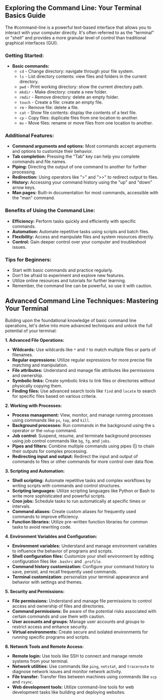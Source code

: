 ## Exploring the Command Line: Your Terminal Basics Guide

The #command-line is a powerful text-based interface that allows you to interact with your computer directly. It's often referred to as the "terminal" or "shell" and provides a more granular level of control than traditional graphical interfaces (GUI).

### **Getting Started:**


- **Basic commands:**
    - `cd` - Change directory: navigate through your file system.
    - `ls` - List directory contents: view files and folders in the current directory.
    - `pwd` - Print working directory: show the current directory path.
    - `mkdir` - Make directory: create a new folder.
    - `rmdir` - Remove directory: delete an empty folder.
    - `touch` - Create a file: create an empty file.
    - `rm` - Remove file: delete a file.
    - `cat` - Show file contents: display the contents of a text file.
    - `cp` - Copy files: duplicate files from one location to another.
    - `mv` - Move files: rename or move files from one location to another.

### **Additional Features:**

- **Command arguments and options:** Most commands accept arguments and options to customize their behavior.
- **Tab completion:** Pressing the "Tab" key can help you complete commands and file names.
- **Piping:** Directing the output of one command to another for further processing.
- **Redirection:** Using operators like ">" and ">>" to redirect output to files.
- **History:** Accessing your command history using the "up" and "down" arrow keys.
- **Man pages:** Built-in documentation for most commands, accessible with the "man" command.

### **Benefits of Using the Command Line:**

- **Efficiency:** Perform tasks quickly and efficiently with specific commands.
- **Automation:** Automate repetitive tasks using scripts and batch files.
- **Flexibility:** Access and manipulate files and system resources directly.
- **Control:** Gain deeper control over your computer and troubleshoot issues.

### **Tips for Beginners:**

- Start with basic commands and practice regularly.
- Don't be afraid to experiment and explore new features.
- Utilize online resources and tutorials for further learning.
- Remember, the command line can be powerful, so use it with caution.


## Advanced Command Line Techniques: Mastering Your  Terminal

Building upon the foundational knowledge of basic command line operations, let's delve into more advanced techniques and unlock the full potential of your terminal:

**1. Advanced File Operations:**

- **Wildcards:** Use wildcards like `*` and `?` to match multiple files or parts of filenames.
- **Regular expressions:** Utilize regular expressions for more precise file matching and manipulation.
- **File attributes:** Understand and manage file attributes like permissions and ownership.
- **Symbolic links:** Create symbolic links to link files or directories without physically copying them.
- **Finding files:** Use advanced search tools like `find` and `locate` to search for specific files based on various criteria.

**2. Working with Processes:**

- **Process management:** View, monitor, and manage running processes using commands like `ps`, `top`, and `kill`.
- **Background processes:** Run commands in the background using the `&` operator or the `nohup` command.
- **Job control:** Suspend, resume, and terminate background processes using job control commands like `bg`, `fg`, and `jobs`.
- **Pipes and filters:** Combine multiple commands using pipes (|) to chain their outputs for complex processing.
- **Redirecting input and output:** Redirect the input and output of commands to files or other commands for more control over data flow.

**3. Scripting and Automation:**

- **Shell scripting:** Automate repetitive tasks and complex workflows by writing scripts with commands and control structures.
- **Scripting languages:** Utilize scripting languages like Python or Bash to write more sophisticated and powerful scripts.
- **Cron jobs:** Schedule tasks to run automatically at specific times or intervals.
- **Command aliases:** Create custom aliases for frequently used commands to improve efficiency.
- **Function libraries:** Utilize pre-written function libraries for common tasks to avoid rewriting code.

**4. Environment Variables and Configuration:**

- **Environment variables:** Understand and manage environment variables to influence the behavior of programs and scripts.
- **Shell configuration files:** Customize your shell environment by editing configuration files like `.bashrc` and `.profile`.
- **Command history customization:** Configure your command history to save, persist, and recall frequently used commands.
- **Terminal customization:** personalize your terminal appearance and behavior with settings and themes.

**5. Security and Permissions:**

- **File permissions:** Understand and manage file permissions to control access and ownership of files and directories.
- **Command permissions:** Be aware of the potential risks associated with certain commands and use them with caution.
- **User accounts and groups:** Manage user accounts and groups to restrict access and enhance security.
- **Virtual environments:** Create secure and isolated environments for running specific programs and scripts.

**6. Network Tools and Remote Access:**

- **Remote login:** Use tools like SSH to connect and manage remote systems from your terminal.
- **Network utilities:** Use commands like `ping`, `netstat`, and `traceroute` to diagnose network issues and monitor network activity.
- **File transfer:** Transfer files between machines using commands like `scp` and `rsync`.
- **Web development tools:** Utilize command-line tools for web development tasks like building and deploying websites.

